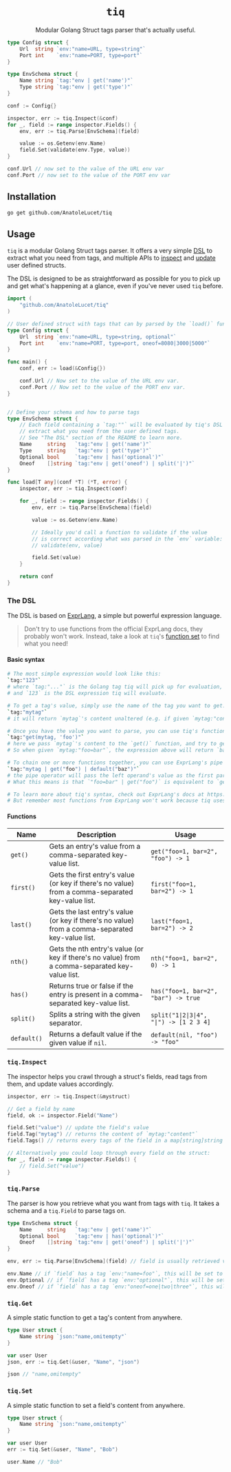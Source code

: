 <h1 align="center"><code>tiq</code></h1>

<p align="center">Modular Golang Struct tags parser that's actually useful.</p>

```go
type Config struct {
	Url  string `env:"name=URL, type=string"`
	Port int    `env:"name=PORT, type=port"`
}

type EnvSchema struct {
	Name string `tag:"env | get('name')"`
	Type string `tag:"env | get('type')"`
}

conf := Config{}

inspector, err := tiq.Inspect(&conf)
for _, field := range inspector.Fields() {
    env, err := tiq.Parse[EnvSchema](field)

    value := os.Getenv(env.Name)
    field.Set(validate(env.Type, value))
}

conf.Url // now set to the value of the URL env var
conf.Port // now set to the value of the PORT env var
```

## Installation

```bash
go get github.com/AnatoleLucet/tiq
```

## Usage

`tiq` is a modular Golang Struct tags parser. It offers a very simple [DSL](https://en.wikipedia.org/wiki/Domain-specific_language) to extract what you need from tags, and multiple APIs to [inspect](#tiqinspect) and [update](#tiqset) user defined structs.

The DSL is designed to be as straightforward as possible for you to pick up and get what's happening at a glance, even if you've never used `tiq` before.

```go
import (
    "github.com/AnatoleLucet/tiq"
)

// User defined struct with tags that can by parsed by the `load()` function.
type Config struct {
	Url  string `env:"name=URL, type=string, optional"`
	Port int    `env:"name=PORT, type=port, oneof=8080|3000|5000"`
}

func main() {
    conf, err := load(&Config{})

    conf.Url // Now set to the value of the URL env var.
    conf.Port // Now set to the value of the PORT env var.
}


// Define your schema and how to parse tags
type EnvSchema struct {
    // Each field containing a `tag:""` will be evaluated by tiq's DSL to
    // extract what you need from the user defined tags.
    // See "The DSL" section of the README to learn more.
	Name     string   `tag:"env | get('name')"`
	Type     string   `tag:"env | get('type')"`
	Optional bool     `tag:"env | has('optional')"`
	Oneof    []string `tag:"env | get('oneof') | split('|')"`
}

func load[T any](conf *T) (*T, error) {
    inspector, err := tiq.Inspect(conf)

    for _, field := range inspector.Fields() {
        env, err := tiq.Parse[EnvSchema](field)

        value := os.Getenv(env.Name)

        // Ideally you'd call a function to validate if the value
        // is correct according what was parsed in the `env` variable:
        // validate(env, value)

        field.Set(value)
    }

    return conf
}
```

### The DSL

The DSL is based on [ExprLang](https://expr-lang.org/), a simple but powerful expression language.

> Don't try to use functions from the official ExprLang docs, they probably won't work. Instead, take a look at `tiq`'s [function set](#functions) to find what you need!

#### Basic syntax

```bash
# The most simple expression would look like this:
`tag:"123"`
# where `tag:"..."` is the Golang tag tiq will pick up for evaluation,
# and `123` is the DSL expression tiq will evaluate.

# To get a tag's value, simply use the name of the tag you want to get:
`tag:"mytag"`
# it will return `mytag`'s content unaltered (e.g. if given `mytag:"content"`, the expression above will return `content`).

# Once you have the value you want to parse, you can use tiq's function set to extract entries and values from it:
`tag:"get(mytag, 'foo')"`
# here we pass `mytag`'s content to the `get()` function, and try to get the `foo` entry's value from it.
# So when given `mytag:"foo=bar"`, the expression above will return `bar` (the value of the `foo` entry).

# To chain one or more functions together, you can use ExprLang's pipe operator:
`tag:"mytag | get("foo") | default("baz")"`
# the pipe operator will pass the left operand's value as the first parameter the right operand.
# What this means is that `"foo=bar" | get("foo")` is equivalent to `get("foo=bar", "foo")`.

# To learn more about tiq's syntax, check out ExprLang's docs at https://expr-lang.org/docs/getting-started.
# But remember most functions from ExprLang won't work because tiq uses its own functions set (described below).
```

#### Functions

| Name        | Description                                                                                      | Usage                                    |
| ----------- | ------------------------------------------------------------------------------------------------ | ---------------------------------------- |
| `get()`     | Gets an entry's value from a comma-separated key-value list.                                     | `get("foo=1, bar=2", "foo") -> 1`        |
| `first()`   | Gets the first entry's value (or key if there's no value) from a comma-separated key-value list. | `first("foo=1, bar=2") -> 1`             |
| `last()`    | Gets the last entry's value (or key if there's no value) from a comma-separated key-value list.  | `last("foo=1, bar=2") -> 2`              |
| `nth()`     | Gets the nth entry's value (or key if there's no value) from a comma-separated key-value list.   | `nth("foo=1, bar=2", 0) -> 1`            |
| `has()`     | Returns true or false if the entry is present in a comma-separated key-value list.               | `has("foo=1, bar=2", "bar") -> true`     |
| `split()`   | Splits a string with the given separator.                                                        | `split("1\|2\|3\|4", "\|") -> [1 2 3 4]` |
| `default()` | Returns a default value if the given value if `nil`.                                             | `default(nil, "foo") -> "foo"`           |

### `tiq.Inspect`

The inspector helps you crawl through a struct's fields, read tags from them, and update values accordingly.

```go
inspector, err := tiq.Inspect(&mystruct)

// Get a field by name
field, ok := inspector.Field("Name")

field.Set("value") // update the field's value
field.Tag("mytag") // returns the content of `mytag:"content"`
field.Tags() // returns every tags of the field in a map[string]string

// Alternatively you could loop through every field on the struct:
for _, field := range inspector.Fields() {
    // field.Set("value")
}
```

### `tiq.Parse`

The parser is how you retrieve what you want from tags with `tiq`. It takes a schema and a `tiq.Field` to parse tags on.

```go
type EnvSchema struct {
	Name     string   `tag:"env | get('name')"`
	Optional bool     `tag:"env | has('optional')"`
	Oneof    []string `tag:"env | get('oneof') | split('|')"`
}

env, err := tiq.Parse[EnvSchema](field) // field is usually retrieved via tiq.Inspect

env.Name // if `field` has a tag `env:"name=foo"`, this will be set to "foo", else ""
env.Optional // if `field` has a tag `env:"optional"`, this will be set to true, else false
env.Oneof // if `field` has a tag `env:"oneof=one|two|three"`, this will be set to [one two three], else []
```

### `tiq.Get`

A simple static function to get a tag's content from anywhere.

```go
type User struct {
    Name string `json:"name,omitempty"`
}

var user User
json, err := tiq.Get(&user, "Name", "json")

json // "name,omitempty"
```

### `tiq.Set`

A simple static function to set a field's content from anywhere.

```go
type User struct {
    Name string `json:"name,omitempty"`
}

var user User
err := tiq.Set(&user, "Name", "Bob")

user.Name // "Bob"
```
